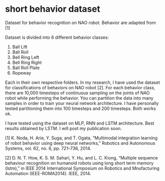 # short behavior dataset
Dataset for behavior recognition on NAO robot. Behavior are adapted from [1]

Dataset is divided into 6 different behavior classes:
 1. Ball Lift
 2. Ball Roll
 3. Bell Ring Left
 4. Bell Ring Right
 5. Ball Roll Plate
 6. Ropeway
 
Each in their own respective folders.
In my research, I have used the dataset for classifications of behaviors on NAO robot [2]. 
For each behavior class, there are 10,000 timesteps of continuous sampling on the joints of NAO robot while performing the behavior. You can partition the data into many samples in order to train your neural network architecture. I have personally tested partitioning them into 100 timesteps and 200 timesteps. Both works ok. 

I have tested using the dataset on MLP, RNN and LSTM architecture. Best results obtained by LSTM. I will post my publication soon. 

[1] K. Noda, H. Arie, Y. Suga, and T. Ogata, “Multimodal integration
    learning of robot behavior using deep neural networks,” Robotics and
    Autonomous Systems, vol. 62, no. 6, pp. 721–736, 2014.

[2] D. N. T. How, K. S. M. Sahari, Y. Hu, and L. C. Kiong, “Multiple
sequence behaviour recognition on humanoid robots using long short
term memory (lstm),” in IEEE 2014 International Symposium on
Robotics and Mnufacturing Automation (IEEE-ROMA2014). IEEE,
2014.
